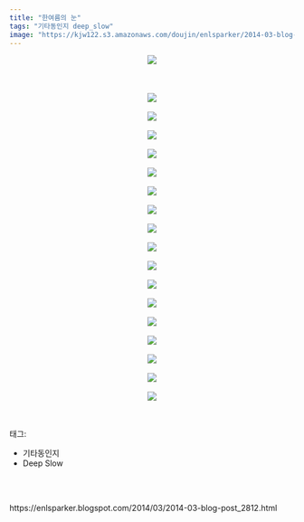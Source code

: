 ```yaml
---
title: "한여름의 눈"
tags: "기타동인지 deep_slow"
image: "https://kjw122.s3.amazonaws.com/doujin/enlsparker/2014-03-blog-post_2812/001.jpg"
---
```

<div class="article">
<div class="post-body entry-content" id="post-body-4178001722128778128" itemprop="description articleBody">
<div class="separator" style="clear: both; text-align: center;">
<img src="{{ site.imgserver5 }}/enlsparker/2014-03-blog-post_2812/001.jpg"/></div>
<br/>
<a name="more"></a><br/>
<br/>
<div class="separator" style="clear: both; text-align: center;">
<img src="{{ site.imgserver5 }}/enlsparker/2014-03-blog-post_2812/002.jpg"/></div>
<br/>
<div class="separator" style="clear: both; text-align: center;">
<img src="{{ site.imgserver5 }}/enlsparker/2014-03-blog-post_2812/003.jpg"/></div>
<br/>
<div class="separator" style="clear: both; text-align: center;">
<img src="{{ site.imgserver5 }}/enlsparker/2014-03-blog-post_2812/004.jpg"/></div>
<br/>
<div class="separator" style="clear: both; text-align: center;">
<img src="{{ site.imgserver5 }}/enlsparker/2014-03-blog-post_2812/005.jpg"/></div>
<br/>
<div class="separator" style="clear: both; text-align: center;">
<img src="{{ site.imgserver5 }}/enlsparker/2014-03-blog-post_2812/006.jpg"/></div>
<br/>
<div class="separator" style="clear: both; text-align: center;">
<img src="{{ site.imgserver5 }}/enlsparker/2014-03-blog-post_2812/007.jpg"/></div>
<br/>
<div class="separator" style="clear: both; text-align: center;">
<img src="{{ site.imgserver5 }}/enlsparker/2014-03-blog-post_2812/008.jpg"/></div>
<br/>
<div class="separator" style="clear: both; text-align: center;">
<img src="{{ site.imgserver5 }}/enlsparker/2014-03-blog-post_2812/009.jpg"/></div>
<br/>
<div class="separator" style="clear: both; text-align: center;">
<img src="{{ site.imgserver5 }}/enlsparker/2014-03-blog-post_2812/010.jpg"/></div>
<br/>
<div class="separator" style="clear: both; text-align: center;">
<img src="{{ site.imgserver5 }}/enlsparker/2014-03-blog-post_2812/011.jpg"/></div>
<br/>
<div class="separator" style="clear: both; text-align: center;">
<img src="{{ site.imgserver5 }}/enlsparker/2014-03-blog-post_2812/012.jpg"/></div>
<br/>
<div class="separator" style="clear: both; text-align: center;">
<img src="{{ site.imgserver5 }}/enlsparker/2014-03-blog-post_2812/013.jpg"/></div>
<br/>
<div class="separator" style="clear: both; text-align: center;">
<img src="{{ site.imgserver5 }}/enlsparker/2014-03-blog-post_2812/014.jpg"/></div>
<br/>
<div class="separator" style="clear: both; text-align: center;">
<img src="{{ site.imgserver5 }}/enlsparker/2014-03-blog-post_2812/015.jpg"/></div>
<br/>
<div class="separator" style="clear: both; text-align: center;">
<img src="{{ site.imgserver5 }}/enlsparker/2014-03-blog-post_2812/016.jpg"/></div>
<br/>
<div class="separator" style="clear: both; text-align: center;">
<img src="{{ site.imgserver5 }}/enlsparker/2014-03-blog-post_2812/017.jpg"/></div>
<br/>
<div class="separator" style="clear: both; text-align: center;">
<img src="{{ site.imgserver5 }}/enlsparker/2014-03-blog-post_2812/018.jpg"/></div>
<br/>
<div style="clear: both;"></div>
</div></div><br/>
<div class="tagTrail">
<p>태그: </p>
<ul>
<li>기타동인지</li>
<li>Deep Slow</li>
</ul>
</div><br/>

<br/>
<p id="refer">https://enlsparker.blogspot.com/2014/03/2014-03-blog-post_2812.html</p>
<br/>

